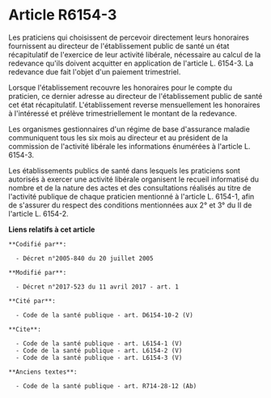 # Article R6154-3

Les praticiens qui choisissent de percevoir directement leurs honoraires fournissent au directeur de l'établissement public
de santé un état récapitulatif de l'exercice de leur activité libérale, nécessaire au calcul de la redevance qu'ils doivent
acquitter en application de l'article L. 6154-3. La redevance due fait l'objet d'un paiement trimestriel. 

Lorsque l'établissement recouvre les honoraires pour le compte du praticien, ce dernier adresse au directeur de
l'établissement public de santé cet état récapitulatif. L'établissement reverse mensuellement les honoraires à l'intéressé et
prélève trimestriellement le montant de la redevance. 

Les organismes gestionnaires d'un régime de base d'assurance maladie communiquent tous les six mois au directeur et au
président de la commission de l'activité libérale les informations énumérées à l'article L. 6154-3. 

Les établissements publics de santé dans lesquels les praticiens sont autorisés à exercer une activité libérale organisent le
recueil informatisé du nombre et de la nature des actes et des consultations réalisés au titre de l'activité publique de
chaque praticien mentionné à l'article L. 6154-1, afin de s'assurer du respect des conditions mentionnées aux 2° et 3° du II
de l'article L. 6154-2.

**Liens relatifs à cet article**

	**Codifié par**:

	  - Décret n°2005-840 du 20 juillet 2005

	**Modifié par**:

	  - Décret n°2017-523 du 11 avril 2017 - art. 1

	**Cité par**:

	  - Code de la santé publique - art. D6154-10-2 (V)

	**Cite**:

	  - Code de la santé publique - art. L6154-1 (V)
	  - Code de la santé publique - art. L6154-2 (V)
	  - Code de la santé publique - art. L6154-3 (V)

	**Anciens textes**:

	  - Code de la santé publique - art. R714-28-12 (Ab)
